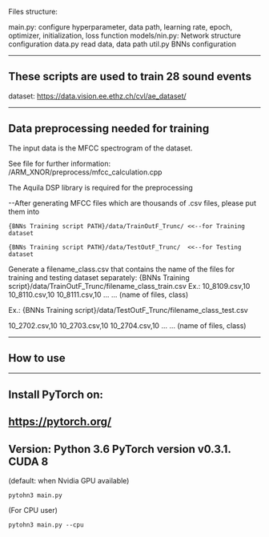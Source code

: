 Files structure:

main.py:	configure hyperparameter, data path, learning rate, epoch, optimizer, initialization, loss function
models/nin.py:	Network structure configuration
data.py		read data, data path
util.py		BNNs configuration

-------------------------------------------------------
These scripts are used to train 28 sound events
-------------------------------------------------------

dataset: https://data.vision.ee.ethz.ch/cvl/ae_dataset/

-------------------------------------------------------
Data preprocessing needed for training
-------------------------------------------------------

The input data is the MFCC spectrogram of the dataset.

See file for further information: /ARM_XNOR/preprocess/mfcc_calculation.cpp

The Aquila DSP library is required for the preprocessing

--After generating MFCC files which are thousands of .csv files, please put them into

	{BNNs Training script PATH}/data/TrainOutF_Trunc/ <<--for Training dataset

	{BNNs Training script PATH}/data/TestOutF_Trunc/  <<--for Testing dataset

Generate a filename_class.csv that contains the name of the files for training and testing dataset separately:
{BNNs Training script}/data/TrainOutF_Trunc/filename_class_train.csv
Ex.:
10_8109.csv,10
10_8110.csv,10
10_8111.csv,10
...
...
(name of files, class)

Ex.:
{BNNs Training script}/data/TestOutF_Trunc/filename_class_test.csv

10_2702.csv,10
10_2703.csv,10
10_2704.csv,10
...
...
(name of files, class)

-------------------------------------------------------
How to use
-------------------------------------------------------
-------------------------------------------------------
Install PyTorch on:   
-------------------------------------------------------

https://pytorch.org/
-------------------------------------------------------
Version:
	Python 3.6
	PyTorch version v0.3.1. 
	CUDA 8 
-------------------------------------------------------
(default: when Nvidia GPU available)

	pytohn3 main.py

(For CPU user)

	pytohn3 main.py --cpu
